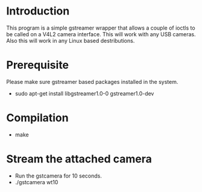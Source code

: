# Introduction

This program is a simple gstreamer wrapper that allows a couple of ioctls to be called on a V4L2 camera interface. This will work with any USB cameras.
Also this will work in any Linux based destributions.

# Prerequisite

Please make sure gstreamer based packages installed in the system.
* sudo apt-get install libgstreamer1.0-0 gstreamer1.0-dev  

# Compilation

* make

# Stream the attached camera
* Run the gstcamera for 10 seconds.
* ./gstcamera wt10
